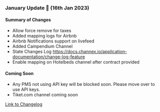 ### January Update 🚀 (16th Jan 2023)

#### Summary of Changes
- Allow force remove for taxes
- Added mapping logs for Airbnb
- Airbnb Notifications support on livefeed
- Added Campendium Channel
- State Changes Log https://docs.channex.io/application-documentation/change-log-feature
- Enable mapping on Hotelbeds channel after contract provided

#### Coming Soon
- Any PMS not using API key will be blocked soon. Please move over to use API keys.
- Tiket.com channel coming soon

[Link to Changelog](https://docs.channex.io/changelog)
